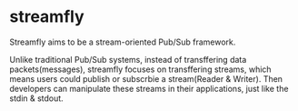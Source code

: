 # streamfly

Streamfly aims to be a stream-oriented Pub/Sub framework.

Unlike traditional Pub/Sub systems, instead of transffering data packets(messages), streamfly focuses on transffering streams, which means users could publish or subscrbie a stream(Reader & Writer). Then developers can manipulate these streams in their applications, just like the stdin & stdout.
